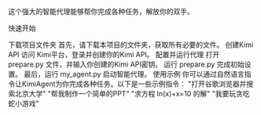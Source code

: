 这个强大的智能代理能够帮你完成各种任务，解放你的双手。

快速开始

下载项目文件夹
首先，请下载本项目的文件夹，获取所有必要的文件。
创建Kimi API
访问 Kimi平台，登录并创建你的Kimi API。
配置并运行代理
打开 prepare.py 文件，并输入你创建的Kimi API密钥。
运行 prepare.py 完成初始设置。
最后，运行 my_agent.py 启动智能代理。
使用示例
你可以通过自然语言指令让KimiAgent为你完成各种任务。以下是一些示例指令：
"打开谷歌浏览器并搜索北京大学"
"帮我制作一个简单的PPT"
"求方程 ln(x)+x=10 的解"
"我要玩贪吃蛇小游戏"
